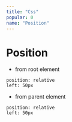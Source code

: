 ```yaml
---
title: "Css"
popular: 0
name: "Position"
---
```


# Position

- from root element

```
position: relative
left: 50px
```

- from parent element

```
position: relative
left: 50px
```
